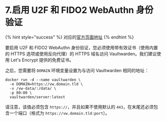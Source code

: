 # 7.启用 U2F 和 FIDO2 WebAuthn 身份验证

{% hint style="success" %}
对应的[官方页面地址](https://github.com/dani-garcia/vaultwarden/wiki/Enabling-U2F-\(and-FIDO2-WebAuthn\)-authentication)
{% endhint %}

要启用 U2F 和 FIDO2 WebAuthn 身份验证，您必须使用带有效证书（使用内置的 HTTPS 选项或使用反向代理）的 HTTPS 域名访问 Vaultwarden。我们建议使用 Let's Encrypt 提供的免费证书。

之后，您需要将 `DOMAIN` 环境变量设置为与访问 Vaultwarden 相同的地址：

```shell
docker run -d --name vaultwarden \
  -e DOMAIN=https://vw.domain.tld \
  -v /vw-data/:/data/ \
  -p 80:80 \
  vaultwarden/server:latest
```

请注意，该值必须包含 `https://`，并且如果不使用默认的 `443`，在末尾还必须包含一个端口（格式为 `https://vw.domain.tld:port`）。
